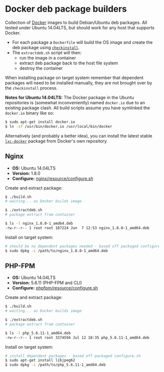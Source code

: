 # Docker deb package builders
Collection of [Docker](https://www.docker.com) images to build Debian/Ubuntu deb packages. All tested under Ubuntu 14.04LTS, but should work for any host that supports Docker.

- For each package a `Dockerfile` will build the OS image and create the deb package using [`checkinstall`](https://help.ubuntu.com/community/CheckInstall).
- The `extractdeb.sh` script will then:
	- run the image in a container
	- extract deb package back to the host file system
	- destroy the container

When installing package on target system remember that dependent packages will need to be installed manually, they are not brought over by the `checkinstall` process.

**Notes for Ubuntu 14.04LTS:** The Docker package in the Ubuntu repositories is (somewhat inconveniently) named `docker.io` due to an existing package clash. All build scripts assume you have symlinked the `docker.io` binary like so:

```sh
$ sudo apt-get install docker.io
$ ln -sf /usr/bin/docker.io /usr/local/bin/docker
```

Alternatively (and probably a better idea), you can install the latest stable [`lxc-docker`](https://docs.docker.com/installation/ubuntulinux/#ubuntu-trusty-1404-lts-64-bit) package from Docker's own repository.

## Nginx
- **OS:** Ubuntu 14.04LTS
- **Version:** 1.8.0
- **Configure:** [nginx/resource/configure.sh](nginx/resource/configure.sh)

Create and extract package:
```sh
$ ./build.sh
# waiting... as Docker builds image

$ ./extractdeb.sh
# package extract from container

$ ls -l nginx_1.8.0-1_amd64.deb
-rw-r--r-- 1 root root 187224 Jun  7 12:53 nginx_1.8.0-1_amd64.deb
```

Install on target system:
```sh
# should be no dependent packages needed - based off packaged configure.sh
$ sudo dpkg -i /path/to/nginx_1.8.0-1_amd64.deb
```

## PHP-FPM
- **OS:** Ubuntu 14.04LTS
- **Version:** 5.6.11 (PHP-FPM and CLI)
- **Configure:** [phpfpm/resource/configure.sh](phpfpm/resource/configure.sh)

Create and extract package:
```sh
$ ./build.sh
# waiting... as Docker builds image

$ ./extractdeb.sh
# package extract from container

$ ls -l php_5.6.11-1_amd64.deb
-rw-r--r-- 1 root root 3374594 Jul 12 18:35 php_5.6.11-1_amd64.deb
```

Install on target system:
```sh
# install dependent packages - based off packaged configure.sh
$ sudo apt-get install libjpeg62
$ sudo dpkg -i /path/to/php_5.6.11-1_amd64.deb
```
